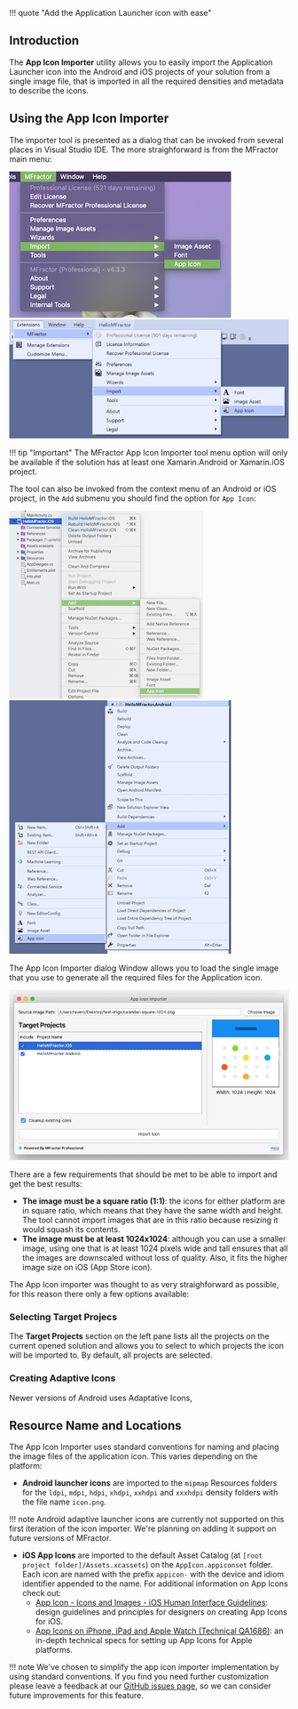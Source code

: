 !!! quote "Add the Application Launcher icon with ease"

## Introduction

The **App Icon Importer** utility allows you to easily import the Application Launcher icon into the Android and iOS projects of your solution from a single image file, that is imported in all the required densities and metadata to describe the icons.

## Using the App Icon Importer

The importer tool is presented as a dialog that can be invoked from several places in Visual Studio IDE. The more straighforward is from the MFractor main menu:

![](/img/image-management/app-icon-importer-menu-vsmac.png) ![](/img/image-management/app-icon-importer-menu-vswin.png)

!!! tip "Important"
    The MFractor App Icon Importer tool menu option will only be available if the solution has at least one Xamarin.Android or Xamarin.iOS project.

The tool can also be invoked from the context menu of an Android or iOS project, in the `Add` submenu you should find the option for `App Icon`:

![](/img/image-management/app-icon-importer-project-vsmac.png) ![](/img/image-management/app-icon-importer-project-vswin.png)

The App Icon Importer dialog Window allows you to load the single image that you use to generate all the required files for the Application icon. 

![](/img/image-management/app-icon-importer-main-window.png)

There are a few requirements that should be met to be able to import and get the best results:

* **The image must be a square ratio (1:1)**: the icons for either platform are in square ratio, which means that they have the same width and height. The tool cannot import images that are in this ratio because resizing it would squash its contents. 
* **The image must be at least 1024x1024**: although you can use a smaller image, using one that is at least 1024 pixels wide and tall ensures that all the images are downscaled without loss of quality. Also, it fits the higher image size on iOS (App Store icon).

The App Icon importer was thought to as very straighforward as possible, for this reason there only a few options available:

### Selecting Target Projecs

The **Target Projects** section on the left pane lists all the projects on the current opened solution and allows you to select to which projects the icon will be imported to. By default, all projects are selected.

### Creating Adaptive Icons

Newer versions of Android uses Adaptative Icons, 

## Resource Name and Locations

The App Icon Importer uses standard conventions for naming and placing the image files of the application icon. This varies depending on the platform:

* **Android launcher icons** are imported to the `mipmap` Resources folders for the `ldpi`, `mdpi`, `hdpi`, `xhdpi`, `xxhdpi` and `xxxhdpi` density folders with the file name `icon.png`.

!!! note
    Android adaptive launcher icons are currently not supported on this first iteration of the icon importer. We're planning on adding it support on future versions of MFractor.

* **iOS App Icons** are imported to the default Asset Catalog (at `[root project folder]/Assets.xcassets`) on the `AppIcon.appiconset` folder. Each icon are named with the prefix `appicon-` with the device and idiom identifier appended to the name. For additional information on App Icons check out:
    * [App Icon - Icons and Images - iOS Human Interface Guidelines](https://developer.apple.com/design/human-interface-guidelines/ios/icons-and-images/app-icon/): design guidelines and principles for designers on creating App Icons for iOS.
    * [App Icons on iPhone, iPad and Apple Watch (Technical QA1686)](https://developer.apple.com/library/archive/qa/qa1686/_index.html): an in-depth technical specs for setting up App Icons for Apple platforms.

!!! note
    We've chosen to simplify the app icon importer implementation by using standard conventions. If you find you need further customization please leave a feedback at our [GitHub issues page](https://github.com/mfractor/mfractor-feedback/issues), so we can consider future improvements for this feature.

